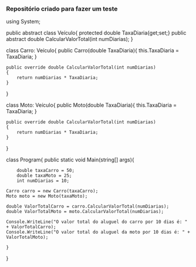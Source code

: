 ### Repositório criado para fazer um teste

using System;

public abstract class Veículo{
    protected double TaxaDiaria{get;set;}
    public abstract double CalcularValorTotal(int numDiarias);
}

class Carro: Veículo{
    public Carro(double TaxaDiaria){
        this.TaxaDiaria = TaxaDiaria;
    }

    public override double CalcularValorTotal(int numDiarias)
    {
        return numDiarias * TaxaDiaria;
    }
}

class Moto: Veículo{
    public Moto(double TaxaDiaria){
        this.TaxaDiaria = TaxaDiaria;
    }

    public override double CalcularValorTotal(int numDiarias)
    {
        return numDiarias * TaxaDiaria;
    }
}

class Program{
    public static void Main(string[] args){

        double taxaCarro = 50;
        double taxaMoto = 25;
        int numDiarias = 10;

    Carro carro = new Carro(taxaCarro);
    Moto moto = new Moto(taxaMoto);

    double ValorTotalCarro = carro.CalcularValorTotal(numDiarias);
    double ValorTotalMoto = moto.CalcularValorTotal(numDiarias);

    Console.WriteLine("O valor total do aluguel do carro por 10 dias é: " + ValorTotalCarro);
    Console.WriteLine("O valor total do aluguel da moto por 10 dias é: " + ValorTotalMoto);

    }
}


